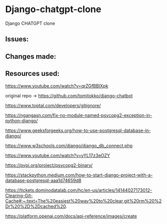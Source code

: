 # Django-chatgpt-clone
Django CHATGPT clone


## Issues:

## Changes made:

## Resources used:

https://www.youtube.com/watch?v=qrZGfBBlXpk

original repo -> https://github.com/tomitokko/django-chatbot

https://www.toptal.com/developers/gitignore/

https://ngangasn.com/fix-no-module-named-psycopg2-exception-in-python-django/

https://www.geeksforgeeks.org/how-to-use-postgresql-database-in-django/

https://www.w3schools.com/django/django_db_connect.php

https://www.youtube.com/watch?v=yYL17z3eOZY

https://pypi.org/project/psycopg2-binary/

https://stackpython.medium.com/how-to-start-django-project-with-a-database-postgresql-aaa1d74659d8

https://tickets.dominodatalab.com/hc/en-us/articles/14144027173012-Clearing-Git-Cache#:~:text=The%20easiest%20way%20to%20clear,git%20rm%20%2Dr%20%2D%2Dcached%20.

https://platform.openai.com/docs/api-reference/images/create